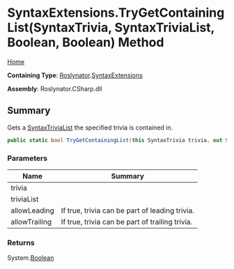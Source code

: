 # SyntaxExtensions\.TryGetContainingList\(SyntaxTrivia, SyntaxTriviaList, Boolean, Boolean\) Method

[Home](../../../README.md)

**Containing Type**: [Roslynator](../../README.md)\.[SyntaxExtensions](../README.md)

**Assembly**: Roslynator\.CSharp\.dll

## Summary

Gets a [SyntaxTriviaList](https://docs.microsoft.com/en-us/dotnet/api/microsoft.codeanalysis.syntaxtrivialist) the specified trivia is contained in\.

```csharp
public static bool TryGetContainingList(this SyntaxTrivia trivia, out SyntaxTriviaList triviaList, bool allowLeading = true, bool allowTrailing = true)
```

### Parameters

| Name | Summary |
| ---- | ------- |
| trivia | |
| triviaList | |
| allowLeading | If true, trivia can be part of leading trivia\. |
| allowTrailing | If true, trivia can be part of trailing trivia\. |

### Returns

System\.[Boolean](https://docs.microsoft.com/en-us/dotnet/api/system.boolean)

